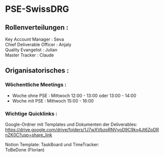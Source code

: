 # PSE-SwissDRG
## Rollenverteilungen : 

Key Account Manager :       Seva<br>
Chief Deliverable Officer : Anjaly<br>
Quality Evangelist :        Julian<br>
Master Tracker :            Claude

## Origanisatorisches :

### Wöchentliche Meetings :
- Woche ohne PSE :  Mittwoch 12:00 - 13:00 oder 13:00 - 14:00
- Woche mit PSE : Mittwoch 15:00 - 16:00

### Wichtige Quicklinks : 
Google-Ordner mit Templates und Dokumenten der Deliverables:<br>
https://drive.google.com/drive/folders/1J7wXVbzpRNVyoD9C9kv4Jt6ZpDRnZK0C?usp=share_link

Notion Template: TaskBoard und TimeTracker:<br>
ToBeDone (Florian)

